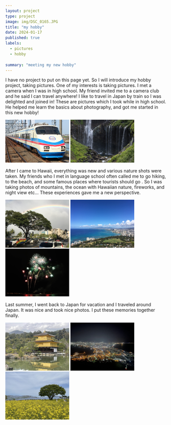 ```yaml
---
layout: project
type: project
image: img/DSC_0165.JPG
title: "my hobby"
date: 2024-01-17
published: true
labels: 
  - pictures
  - hobby
  
summary: "meeting my new hobby"
---
```


I have no project to put on this page yet. So I will introduce my hobby project, taking pictures.
One of my interests is taking pictures. I met a camera when I was in high school. My friend invited me to a camera club and he said I can travel anywhere! I like to travel in Japan by train so I was delighted and joined in! These are pictures which I took while in high school. He helped me learn the basics about photography, and got me started in this new hobby!

<div class="text-center p-4">
  <img width="200px" 
       src="../img/IMG_4911.JPG" 
       class="img-thumbnail" >
  <img width="200px" 
       src="../img/IMG_7265.JPG" 
       class="img-thumbnail" >
</div>

After I came to Hawaii, everything was new and various nature shots were taken. My friends who I met in language school often called me to go hiking, to the beach, and some famous places where tourists should go . So I was taking photos of mountains, the ocean with Hawaiian nature, fireworks, and night view etc… These experiences gave me a new perspective.

<div class="text-center p-4">
  <img width="200px" 
       src="../img/IMG_1563.JPG" 
       class="img-thumbnail" >
  <img width="200px" 
       src="../img/IMG_2577.JPG" 
       class="img-thumbnail" >
  <img width="200px" 
       src="../img/2879035347675588597_IMG_3675.JPG" 
       class="img-thumbnail" >
</div>

Last summer, I went back to Japan for vacation and I traveled around Japan. It was nice and took nice photos. I put these memories together finally.  

<div class="text-center p-4">
  <img width="200px" 
       src="../img/IMG_0529.jpg" 
       class="img-thumbnail" >
  <img width="200px" 
       src="../img/IMG_0713.jpg" 
       class="img-thumbnail" >
  <img width="200px" 
       src="../img/IMG_1244.jpg" 
       class="img-thumbnail" >
</div>
